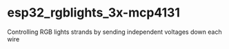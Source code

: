 # esp32_rgblights_3x-mcp4131
Controlling RGB lights strands by sending independent voltages down each wire
